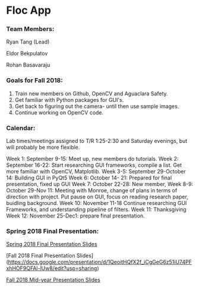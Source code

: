 # Floc App

### Team Members:

Ryan Tang (Lead)

Eldor Bekpulatov

Rohan Basavaraju




### Goals for Fall 2018:
1. Train new members on Github, OpenCV and Aguaclara Safety.
2. Get familiar with Python packages for GUI's.
3. Get back to figuring out the camera- until then use sample images.
4. Continue working on OpenCV code.

### Calendar:
Lab times/meetings assigned to T/R 1:25-2:30 and Saturday evenings, but will probably be more flexible.

Week 1: September 9-15: Meet up, new members do tutorials.
Week 2: September 16-22: Start researching GUI frameworks, compile a list. Get more familiar with OpenCV, Matplotlib.
Week 3-5: September 29-October 14: Building GUI in PyQt5
Week 6: October 14- 21: Prepared for final presentation, fixed up GUI
Week 7: October 22-28: New member, 
Week 8-9: October 29-Nov 11: Meeting with Monroe, change of plans in terms of direction with project. Put pause on GUI, focus on reading research paper, buidling background.
Week 10: November 11-18 Continue researching GUI Frameworks, and understanding pipeline of filters.
Week 11: Thanksgiving
Week 12: November 25-Dec1: prepare final presentation.

### Spring 2018 Final Presentation:
[Spring 2018 Final Presentation Slides](https://docs.google.com/presentation/d/179ZJ4xV3CmCaJTuzQGwk44EMOw9uHwCoV8oW-3GeamI/edit?usp=sharing)

[Fall 2018 Final Presentation Slides] (https://docs.google.com/presentation/d/1QeoitHQfX2f_iCgGeG6z51iU74PFxhHOF9QFAl-lUw8/edit?usp=sharing)

[Fall 2018 Mid-year Presentation Slides](https://docs.google.com/presentation/d/1Xp4mftEvN9sQQSgwsrfPOWZciWiqELBXN0llDnjOKtY/edit#slide=id.g452cc128b8_0_48)


